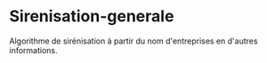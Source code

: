 # Sirenisation-generale
Algorithme de sirénisation à partir du nom d'entreprises en d'autres informations.
